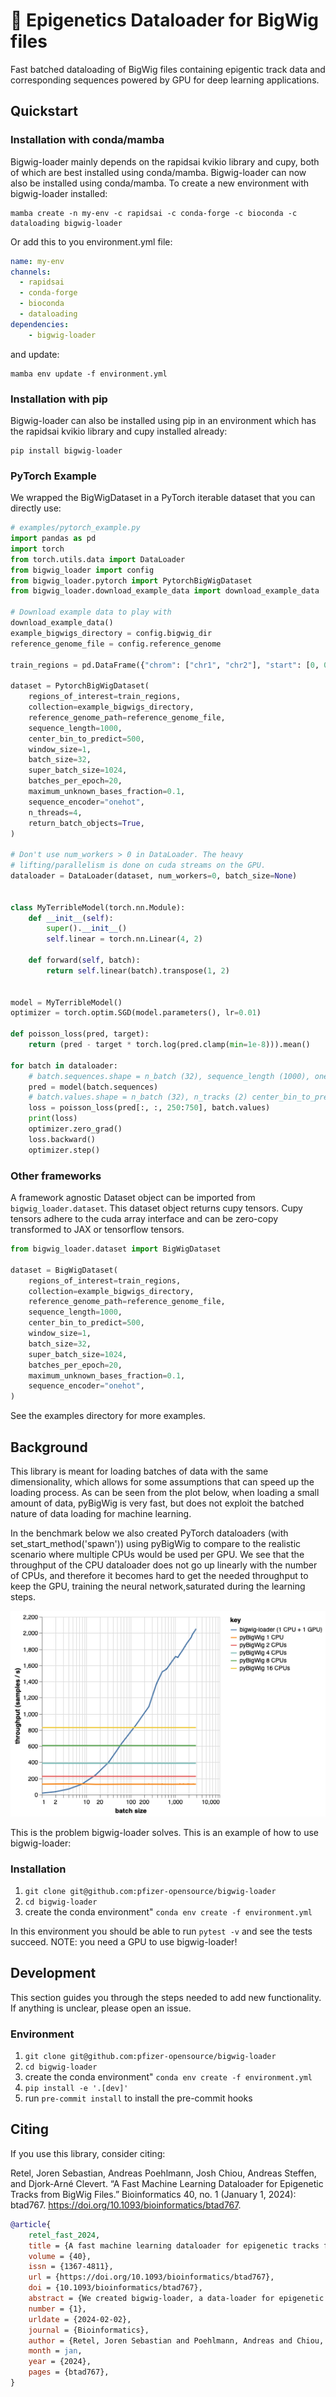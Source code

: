 # :lollipop: Epigenetics Dataloader for BigWig files

Fast batched dataloading of BigWig files containing epigentic track data and corresponding sequences powered by GPU
for deep learning applications.

## Quickstart

### Installation with conda/mamba

Bigwig-loader mainly depends on the rapidsai kvikio library and cupy, both of which are best installed using
conda/mamba. Bigwig-loader can now also be installed using conda/mamba. To create a new environment with bigwig-loader
installed:

```shell
mamba create -n my-env -c rapidsai -c conda-forge -c bioconda -c dataloading bigwig-loader
```

Or add this to you environment.yml file:

```yaml
name: my-env
channels:
  - rapidsai
  - conda-forge
  - bioconda
  - dataloading
dependencies:
    - bigwig-loader
```

and update:

```shell
mamba env update -f environment.yml
```

### Installation with pip
Bigwig-loader can also be installed using pip in an environment which has the rapidsai kvikio library
and cupy installed already:

```shell
pip install bigwig-loader
```

### PyTorch Example
We wrapped the BigWigDataset in a PyTorch iterable dataset that you can directly use:

```python
# examples/pytorch_example.py
import pandas as pd
import torch
from torch.utils.data import DataLoader
from bigwig_loader import config
from bigwig_loader.pytorch import PytorchBigWigDataset
from bigwig_loader.download_example_data import download_example_data

# Download example data to play with
download_example_data()
example_bigwigs_directory = config.bigwig_dir
reference_genome_file = config.reference_genome

train_regions = pd.DataFrame({"chrom": ["chr1", "chr2"], "start": [0, 0], "end": [1000000, 1000000]})

dataset = PytorchBigWigDataset(
    regions_of_interest=train_regions,
    collection=example_bigwigs_directory,
    reference_genome_path=reference_genome_file,
    sequence_length=1000,
    center_bin_to_predict=500,
    window_size=1,
    batch_size=32,
    super_batch_size=1024,
    batches_per_epoch=20,
    maximum_unknown_bases_fraction=0.1,
    sequence_encoder="onehot",
    n_threads=4,
    return_batch_objects=True,
)

# Don't use num_workers > 0 in DataLoader. The heavy
# lifting/parallelism is done on cuda streams on the GPU.
dataloader = DataLoader(dataset, num_workers=0, batch_size=None)


class MyTerribleModel(torch.nn.Module):
    def __init__(self):
        super().__init__()
        self.linear = torch.nn.Linear(4, 2)

    def forward(self, batch):
        return self.linear(batch).transpose(1, 2)


model = MyTerribleModel()
optimizer = torch.optim.SGD(model.parameters(), lr=0.01)

def poisson_loss(pred, target):
    return (pred - target * torch.log(pred.clamp(min=1e-8))).mean()

for batch in dataloader:
    # batch.sequences.shape = n_batch (32), sequence_length (1000), onehot encoding (4)
    pred = model(batch.sequences)
    # batch.values.shape = n_batch (32), n_tracks (2) center_bin_to_predict (500)
    loss = poisson_loss(pred[:, :, 250:750], batch.values)
    print(loss)
    optimizer.zero_grad()
    loss.backward()
    optimizer.step()
```

### Other frameworks

A framework agnostic Dataset object can be imported from `bigwig_loader.dataset`. This dataset object
returns cupy tensors. Cupy tensors adhere to the cuda array interface and can be zero-copy transformed
to JAX or tensorflow tensors.

```python
from bigwig_loader.dataset import BigWigDataset

dataset = BigWigDataset(
    regions_of_interest=train_regions,
    collection=example_bigwigs_directory,
    reference_genome_path=reference_genome_file,
    sequence_length=1000,
    center_bin_to_predict=500,
    window_size=1,
    batch_size=32,
    super_batch_size=1024,
    batches_per_epoch=20,
    maximum_unknown_bases_fraction=0.1,
    sequence_encoder="onehot",
)

```
See the examples directory for more examples.

## Background

This library is meant for loading batches of data with the same dimensionality, which allows for some assumptions that can
speed up the loading process. As can be seen from the plot below, when loading a small amount of data, pyBigWig is very fast,
but does not exploit the batched nature of data loading for machine learning.

In the benchmark below we also created PyTorch dataloaders (with set_start_method('spawn')) using pyBigWig to compare to
the realistic scenario where multiple CPUs would be used per GPU. We see that the throughput of the CPU dataloader does
not go up linearly with the number of CPUs, and therefore it becomes hard to get the needed throughput to keep the GPU,
training the neural network,saturated during the learning steps.


![benchmark.png](images%2Fbenchmark.png)

This is the problem bigwig-loader solves. This is an example of how to use bigwig-loader:

### Installation

1. `git clone git@github.com:pfizer-opensource/bigwig-loader`
2. `cd bigwig-loader`
3. create the conda environment" `conda env create -f environment.yml`

In this environment you should be able to run `pytest -v` and see the tests
succeed. NOTE: you need a GPU to use bigwig-loader!

## Development

This section guides you through the steps needed to add new functionality. If
anything is unclear, please open an issue.

### Environment

1. `git clone git@github.com:pfizer-opensource/bigwig-loader`
2. `cd bigwig-loader`
3. create the conda environment" `conda env create -f environment.yml`
4. `pip install -e '.[dev]'`
5. run `pre-commit install` to install the pre-commit hooks


## Citing

If you use this library, consider citing:

Retel, Joren Sebastian, Andreas Poehlmann, Josh Chiou, Andreas Steffen, and Djork-Arné Clevert. “A Fast Machine Learning Dataloader for Epigenetic Tracks from BigWig Files.” Bioinformatics 40, no. 1 (January 1, 2024): btad767. https://doi.org/10.1093/bioinformatics/btad767.

```bibtex
@article{
    retel_fast_2024,
    title = {A fast machine learning dataloader for epigenetic tracks from {BigWig} files},
    volume = {40},
    issn = {1367-4811},
    url = {https://doi.org/10.1093/bioinformatics/btad767},
    doi = {10.1093/bioinformatics/btad767},
    abstract = {We created bigwig-loader, a data-loader for epigenetic profiles from BigWig files that decompresses and processes information for multiple intervals from multiple BigWig files in parallel. This is an access pattern needed to create training batches for typical machine learning models on epigenetics data. Using a new codec, the decompression can be done on a graphical processing unit (GPU) making it fast enough to create the training batches during training, mitigating the need for saving preprocessed training examples to disk.The bigwig-loader installation instructions and source code can be accessed at https://github.com/pfizer-opensource/bigwig-loader},
    number = {1},
    urldate = {2024-02-02},
    journal = {Bioinformatics},
    author = {Retel, Joren Sebastian and Poehlmann, Andreas and Chiou, Josh and Steffen, Andreas and Clevert, Djork-Arné},
    month = jan,
    year = {2024},
    pages = {btad767},
}
```
